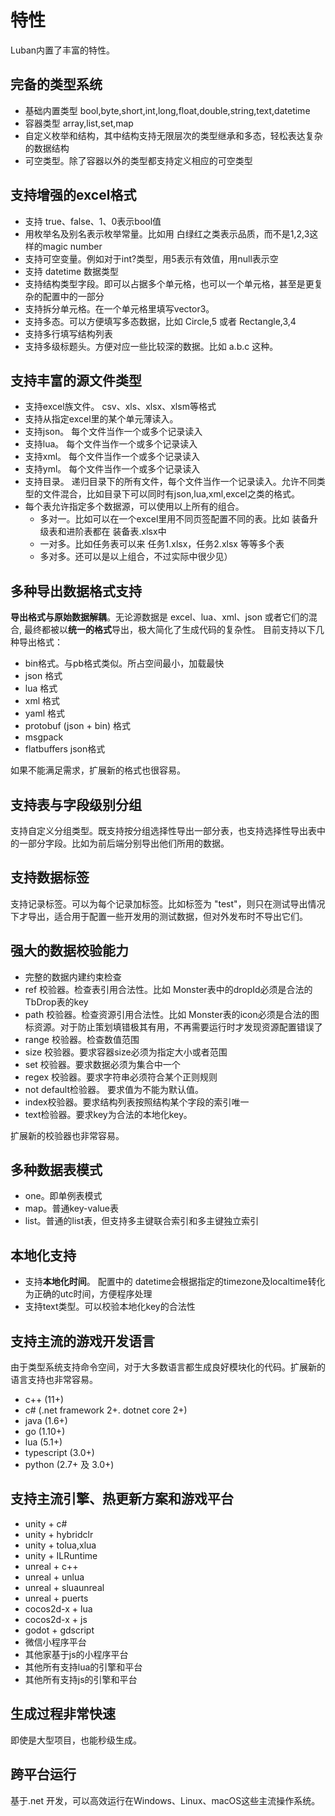 # 特性

Luban内置了丰富的特性。

## 完备的类型系统

- 基础内置类型 bool,byte,short,int,long,float,double,string,text,datetime
- 容器类型 array,list,set,map
- 自定义枚举和结构，其中结构支持无限层次的类型继承和多态，轻松表达复杂的数据结构
- 可空类型。除了容器以外的类型都支持定义相应的可空类型


## 支持增强的excel格式

- 支持 true、false、1、0表示bool值
- 用枚举名及别名表示枚举常量。比如用 白绿红之类表示品质，而不是1,2,3这样的magic number
- 支持可空变量。例如对于int?类型，用5表示有效值，用null表示空
- 支持 datetime 数据类型
- 支持结构类型字段。即可以占据多个单元格，也可以一个单元格，甚至是更复杂的配置中的一部分
- 支持拆分单元格。在一个单元格里填写vector3。
- 支持多态。可以方便填写多态数据，比如 Circle,5 或者 Rectangle,3,4
- 支持多行填写结构列表
- 支持多级标题头。方便对应一些比较深的数据。比如 a.b.c 这种。

 
## 支持丰富的源文件类型

- 支持excel族文件。 csv、xls、xlsx、xlsm等格式
- 支持从指定excel里的某个单元薄读入。
- 支持json。 每个文件当作一个或多个记录读入
- 支持lua。 每个文件当作一个或多个记录读入
- 支持xml。 每个文件当作一个或多个记录读入
- 支持yml。 每个文件当作一个或多个记录读入
- 支持目录。 递归目录下的所有文件，每个文件当作一个记录读入。允许不同类型的文件混合，比如目录下可以同时有json,lua,xml,excel之类的格式。
- 每个表允许指定多个数据源，可以使用以上所有的组合。
  - 多对一。比如可以在一个excel里用不同页签配置不同的表。比如 装备升级表和进阶表都在 装备表.xlsx中
  - 一对多。比如任务表可以来 任务1.xlsx，任务2.xlsx 等等多个表
  - 多对多。还可以是以上组合，不过实际中很少见）

## 多种导出数据格式支持

 **导出格式与原始数据解耦**。无论源数据是 excel、lua、xml、json 或者它们的混合, 最终都被以**统一的格式**导出，极大简化了生成代码的复杂性。 目前支持以下几种导出格式：

- bin格式。与pb格式类似。所占空间最小，加载最快
- json 格式
- lua 格式
- xml 格式
- yaml 格式
- protobuf (json + bin) 格式
- msgpack
- flatbuffers json格式

如果不能满足需求，扩展新的格式也很容易。

## 支持表与字段级别分组

支持自定义分组类型。既支持按分组选择性导出一部分表，也支持选择性导出表中的一部分字段。比如为前后端分别导出他们所用的数据。

## 支持数据标签

支持记录标签。可以为每个记录加标签。比如标签为 "test"，则只在测试导出情况下才导出，适合用于配置一些开发用的测试数据，但对外发布时不导出它们。

## 强大的数据校验能力

- 完整的数据内建约束检查
- ref 校验器。检查表引用合法性。比如 Monster表中的dropId必须是合法的 TbDrop表的key
- path 校验器。检查资源引用合法性。比如 Monster表的icon必须是合法的图标资源。对于防止策划填错极其有用，不再需要运行时才发现资源配置错误了
- range 校验器。检查数值范围
- size 校验器。要求容器size必须为指定大小或者范围
- set 校验器。要求数据必须为集合中一个
- regex 校验器。要求字符串必须符合某个正则规则
- not default检验器。 要求值为不能为默认值。
- index校验器。要求结构列表按照结构某个字段的索引唯一
- text检验器。要求key为合法的本地化key。

扩展新的校验器也非常容易。

## 多种数据表模式

- one。即单例表模式
- map。普通key-value表
- list。普通的list表，但支持多主键联合索引和多主键独立索引

## 本地化支持

- 支持**本地化时间**。 配置中的 datetime会根据指定的timezone及localtime转化为正确的utc时间，方便程序处理
- 支持text类型。可以校验本地化key的合法性

## 支持主流的游戏开发语言

由于类型系统支持命令空间，对于大多数语言都生成良好模块化的代码。扩展新的语言支持也非常容易。

- c++ (11+)
- c# (.net framework 2+. dotnet core 2+)
- java (1.6+)
- go (1.10+)
- lua (5.1+)
- typescript (3.0+)
- python (2.7+ 及 3.0+)


## 支持主流引擎、热更新方案和游戏平台

- unity + c#
- unity + hybridclr
- unity + tolua,xlua
- unity + ILRuntime
- unreal + c++
- unreal + unlua
- unreal + sluaunreal
- unreal + puerts
- cocos2d-x + lua
- cocos2d-x + js
- godot + gdscript
- 微信小程序平台
- 其他家基于js的小程序平台
- 其他所有支持lua的引擎和平台
- 其他所有支持js的引擎和平台


## 生成过程非常快速

即使是大型项目，也能秒级生成。

## 跨平台运行

基于.net 开发，可以高效运行在Windows、Linux、macOS这些主流操作系统。
